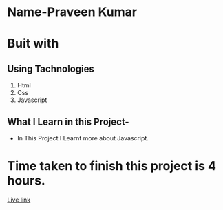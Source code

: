 # Name-Praveen Kumar 

# Buit with
## Using Tachnologies
1. Html
2. Css
3. Javascript



 ## What I Learn in this Project-

- In This Project I Learnt more about Javascript.


# Time taken to finish this project is 4 hours.

[Live link](https://dulcet-pudding-f4d7a6.netlify.app/)



